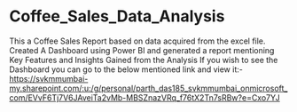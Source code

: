 # Coffee_Sales_Data_Analysis
This a Coffee Sales Report based on data acquired from the excel file.
Created A Dashboard using Power BI and generated a report mentioning Key Features and Insights Gained from the Analysis
If you wish to see the Dashboard you can go to the below mentioned link and view it:-
https://svkmmumbai-my.sharepoint.com/:u:/g/personal/parth_das185_svkmmumbai_onmicrosoft_com/EVvF6Tj7V6JAveiTa2vMb-MBSZnazVRq_f76tX2Tn7sRBw?e=Cxo7YJ
